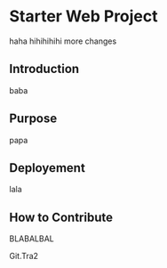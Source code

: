 # Starter Web Project
haha
hihihihihi
more changes
## Introduction
baba
## Purpose
papa
## Deployement
lala
## How to Contribute
BLABALBAL

Git.Tra2